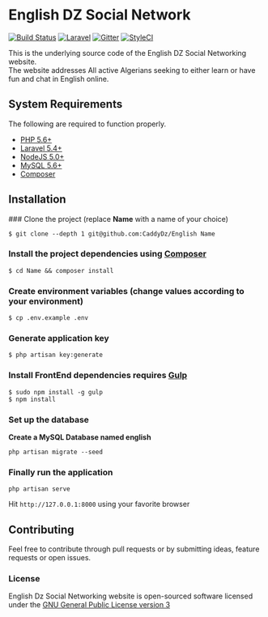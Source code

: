 # English DZ Social Network
[![Build Status](https://travis-ci.org/CaddyDz/English.svg?branch=master)](https://travis-ci.org/CaddyDz/English)
[![Laravel](https://img.shields.io/badge/Powered%20by-Laravel%20Framework-red.svg)](https://laravel.com/)
[![Gitter](https://img.shields.io/gitter/room/EnglishDz/Lobby.svg?style=flat-square)](https://gitter.im/EnglishDz/Lobby)
[![StyleCI](https://styleci.io/repos/69740118/shield?branch=master)](https://styleci.io/repos/69740118)  

This is the underlying source code of the English DZ Social Networking website.  
The website addresses All active Algerians seeking to either learn or have fun and chat in English online.  
## System Requirements

The following are required to function properly.

*	[PHP 5.6+](http://php.net/manual/en/install.php)
*   [Laravel 5.4+](https://laravel.com/docs/5.4#installation)
*   [NodeJS 5.0+](https://nodejs.org/en/)
*   [MySQL 5.6+](https://dev.mysql.com/doc/refman/5.7/en/installing.html)
*	[Composer](https://getcomposer.org/doc/00-intro.md)

## Installation

### Clone the project (replace **Name** with a name of your choice)

``` shell
$ git clone --depth 1 git@github.com:CaddyDz/English Name
```

### Install the project dependencies using [Composer](https://getcomposer.org/)

``` shell
$ cd Name && composer install
```

### Create environment variables (change values according to your environment)

``` shell
$ cp .env.example .env
```

### Generate application key

``` shell
$ php artisan key:generate
```

### Install FrontEnd dependencies requires [Gulp](http://gulpjs.com/)

``` shell
$ sudo npm install -g gulp
$ npm install
```

### Set up the database

**Create a MySQL Database named english**

``` shell
php artisan migrate --seed
```

### Finally run the application

``` shell
php artisan serve
```

Hit ``http://127.0.0.1:8000`` using your favorite browser

## Contributing

Feel free to contribute through pull requests or by submitting ideas, feature requests or open issues.  

### License

English Dz Social Networking website is open-sourced software licensed under the [GNU General Public License version 3](https://opensource.org/licenses/GPL-3.0)
